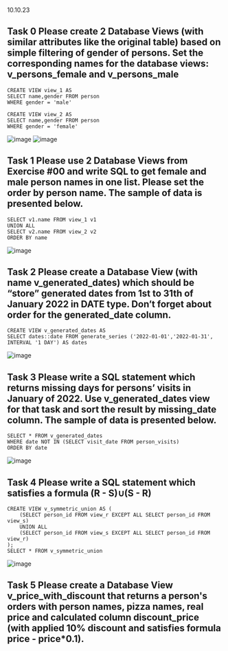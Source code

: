 10.10.23
## Task 0 Please create 2 Database Views (with similar attributes like the original table) based on simple filtering of gender of persons. Set the corresponding names for the database views: v_persons_female and v_persons_male
```
CREATE VIEW view_1 AS
SELECT name,gender FROM person 
WHERE gender = 'male'
```
```
CREATE VIEW view_2 AS
SELECT name,gender FROM person 
WHERE gender = 'female'
```
![image](https://github.com/necessary22/db_practice/assets/93242683/f9fd464a-f81c-4be9-9eee-5f1f11518773)
![image](https://github.com/necessary22/db_practice/assets/93242683/bb963e82-6ff7-46f5-bd1e-3858198b5870)

## Task 1 Please use 2 Database Views from Exercise #00 and write SQL to get female and male person names in one list. Please set the order by person name. The sample of data is presented below.
```
SELECT v1.name FROM view_1 v1 
UNION ALL
SELECT v2.name FROM view_2 v2
ORDER BY name
```
![image](https://github.com/necessary22/db_practice/assets/93242683/f432a4ea-93b2-4d79-8a20-6fff5551f412)

## Task 2 Please create a Database View (with name v_generated_dates) which should be “store” generated dates from 1st to 31th of January 2022 in DATE type. Don’t forget about order for the generated_date column.
```
CREATE VIEW v_generated_dates AS 
SELECT dates::date FROM generate_series ('2022-01-01','2022-01-31', INTERVAL '1 DAY') AS dates
```
![image](https://github.com/necessary22/db_practice/assets/93242683/e75dfb24-7ec1-4fb8-94bc-e98b0cbf98a4)

## Task 3 Please write a SQL statement which returns missing days for persons’ visits in January of 2022. Use v_generated_dates view for that task and sort the result by missing_date column. The sample of data is presented below.
```
SELECT * FROM v_generated_dates 
WHERE date NOT IN (SELECT visit_date FROM person_visits)
ORDER BY date
```
![image](https://github.com/necessary22/db_practice/assets/93242683/19f8f68a-2e5c-4cc3-8973-7200561954f4)

## Task 4  Please write a SQL statement which satisfies a formula (R - S)∪(S - R) 
```
CREATE VIEW v_symmetric_union AS (
	(SELECT person_id FROM view_r EXCEPT ALL SELECT person_id FROM view_s)
	UNION ALL
	(SELECT person_id FROM view_s EXCEPT ALL SELECT person_id FROM view_r)
);
SELECT * FROM v_symmetric_union
```
![image](https://github.com/necessary22/db_practice/assets/93242683/e64099a3-e1af-48f4-a74b-38379d6c9f32)

## Task 5 Please create a Database View v_price_with_discount that returns a person's orders with person names, pizza names, real price and calculated column discount_price (with applied 10% discount and satisfies formula price - price*0.1).
```

```

